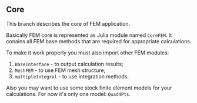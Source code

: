 ## Core

This branch describes the core of FEM application.

Basically FEM core is represented as Julia module named `CoreFEM`. It conains all FEM base methods that are required for appropriate calculations.

To make it work properly you must also import other FEM modules:
1. `BaseInterface` - to output calculation results;
2. `MeshFEM` - to use FEM mesh structure;
3. `multipleIntegral` - to use integration methods.

Also you may want to use some stock finite element models for your calculations. For now it's only one model: `Quad4Pts`.
